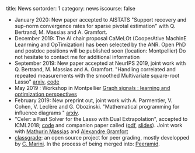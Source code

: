 title: News
sortorder: 1
category: news
iscourse: false

- January 2020: New paper accepted to AISTATS "Support recovery and sup-norm convergence rates for sparse pivotal estimation" with Q. Bertrand, M. Massias and A. Gramfort.
- December 2019: The AI chair proposal CaMeLOt (CooperAtive MachinE Leanrning and OpTimization) has been selected by the ANR. Open PhD and postdoc positions will be published soon (location: Montpellier)
 Do not hesitate to contact me for additional information
- September 2019: New paper accepted at NeurIPS 2019, joint work with Q. Bertrand, M. Massias and A. Gramfort. "Handling correlated and repeated measurements with the smoothed Multivariate square-root Lasso" [arxiv](https://arxiv.org/abs/1902.02509), [code](https://github.com/QB3/CLaR)
- May 2019 : Workshop in Montpellier [Graph signals : learning and optimization perspectives](https://graph-sig-2019.sciencesconf.org/)
- February 2019: New preprint out, joint work with A. Parmentier, V. Cohen, V. Leclère and G. Obozinski. "Mathematical programming for influence diagrams " [arxiv](https://arxiv.org/abs/1902.07039).
- "Celer: a Fast Solver for the Lasso with Dual Extrapolation", accepted to ICML2018; [code](https://mathurinm.github.io/celer/) and companion paper called ([pdf](https://arxiv.org/abs/1802.07481), [slides](http://localhost/talks/UBC.pdf)).
Joint work with [Mathurin Massias](https://mathurinm.github.io/)	and [Alexandre Gramfort](http://alexandre.gramfort.net/)
- [classgrade](https://github.com/classgrade/classgrade): an open source project for peer grading, mostly developped by [C. Marini](https://github.com/camillemarini). In the process of being merged into: [Peeramid](https://github.com/SOSFutur-public/Peeramid).
